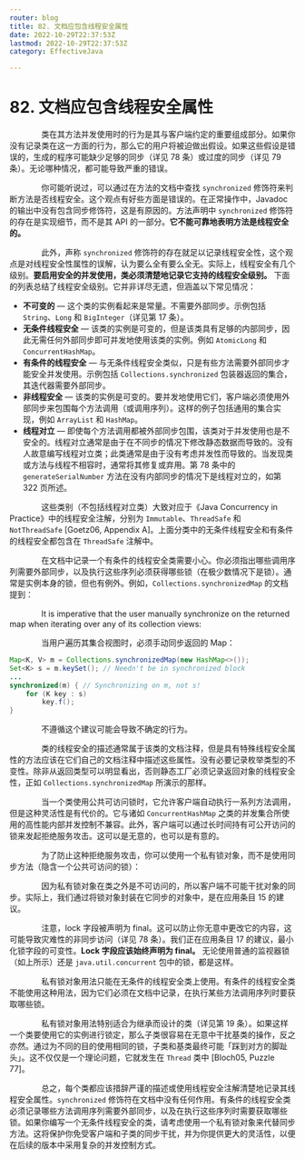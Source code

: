 ```yaml
---
router: blog
title: 82. 文档应包含线程安全属性
date: 2022-10-29T22:37:53Z
lastmod: 2022-10-29T22:37:53Z
category: EffectiveJava

---
```


# 82. 文档应包含线程安全属性


　　　　类在其方法并发使用时的行为是其与客户端约定的重要组成部分。如果你没有记录类在这一方面的行为，那么它的用户将被迫做出假设。如果这些假设是错误的，生成的程序可能缺少足够的同步（详见 78 条）或过度的同步（详见 79 条）。无论哪种情况，都可能导致严重的错误。

　　　　你可能听说过，可以通过在方法的文档中查找 `synchronized` 修饰符来判断方法是否线程安全。这个观点有好些方面是错误的。在正常操作中，Javadoc 的输出中没有包含同步修饰符，这是有原因的。方法声明中 `synchronized` 修饰符的存在是实现细节，而不是其 API 的一部分。**它不能可靠地表明方法是线程安全的。**

　　　　此外，声称 `synchronized` 修饰符的存在就足以记录线程安全性，这个观点是对线程安全性属性的误解，认为要么全有要么全无。实际上，线程安全有几个级别。**要启用安全的并发使用，类必须清楚地记录它支持的线程安全级别。**  下面的列表总结了线程安全级别。它并非详尽无遗，但涵盖以下常见情况：

- **不可变的** — 这个类的实例看起来是常量。不需要外部同步。示例包括 `String`、`Long` 和 `BigInteger`（详见第 17 条）。
- **无条件线程安全** — 该类的实例是可变的，但是该类具有足够的内部同步，因此无需任何外部同步即可并发地使用该类的实例。例如 `AtomicLong` 和 `ConcurrentHashMap`。
- **有条件的线程安全** — 与无条件线程安全类似，只是有些方法需要外部同步才能安全并发使用。示例包括 `Collections.synchronized` 包装器返回的集合，其迭代器需要外部同步。
- **非线程安全** — 该类的实例是可变的。要并发地使用它们，客户端必须使用外部同步来包围每个方法调用（或调用序列）。这样的例子包括通用的集合实现，例如 `ArrayList` 和 `HashMap`。
- **线程对立** — 即使每个方法调用都被外部同步包围，该类对于并发使用也是不安全的。线程对立通常是由于在不同步的情况下修改静态数据而导致的。没有人故意编写线程对立类；此类通常是由于没有考虑并发性而导致的。当发现类或方法与线程不相容时，通常将其修复或弃用。第 78 条中的 `generateSerialNumber` 方法在没有内部同步的情况下是线程对立的，如第 322 页所述。

　　　　这些类别（不包括线程对立类）大致对应于《Java Concurrency in Practice》中的线程安全注解，分别为 `Immutable`、`ThreadSafe` 和 `NotThreadSafe` [Goetz06, Appendix A]。上面分类中的无条件线程安全和有条件的线程安全都包含在 `ThreadSafe` 注解中。

　　　　在文档中记录一个有条件的线程安全类需要小心。你必须指出哪些调用序列需要外部同步，以及执行这些序列必须获得哪些锁（在极少数情况下是锁）。通常是实例本身的锁，但也有例外。例如，`Collections.synchronizedMap` 的文档提到：

　　　　It is imperative that the user manually synchronize on the returned map when iterating over any of its collection views:

　　　　当用户遍历其集合视图时，必须手动同步返回的 Map：

```java
Map<K, V> m = Collections.synchronizedMap(new HashMap<>());
Set<K> s = m.keySet(); // Needn't be in synchronized block
...
synchronized(m) { // Synchronizing on m, not s!
    for (K key : s)
        key.f();
}
```

　　　　不遵循这个建议可能会导致不确定的行为。

　　　　类的线程安全的描述通常属于该类的文档注释，但是具有特殊线程安全属性的方法应该在它们自己的文档注释中描述这些属性。没有必要记录枚举类型的不变性。除非从返回类型可以明显看出，否则静态工厂必须记录返回对象的线程安全性，正如 `Collections.synchronizedMap` 所演示的那样。

　　　　当一个类使用公共可访问锁时，它允许客户端自动执行一系列方法调用，但是这种灵活性是有代价的。它与诸如 `ConcurrentHashMap` 之类的并发集合所使用的高性能内部并发控制不兼容。此外，客户端可以通过长时间持有可公开访问的锁来发起拒绝服务攻击。这可以是无意的，也可以是有意的。

　　　　为了防止这种拒绝服务攻击，你可以使用一个私有锁对象，而不是使用同步方法（隐含一个公共可访问的锁）：

　　　　因为私有锁对象在类之外是不可访问的，所以客户端不可能干扰对象的同步。实际上，我们通过将锁对象封装在它同步的对象中，是在应用条目 15 的建议。

　　　　注意，lock 字段被声明为 final。这可以防止你无意中更改它的内容，这可能导致灾难性的非同步访问（详见 78 条）。我们正在应用条目 17 的建议，最小化锁字段的可变性。**Lock 字段应该始终声明为 final。**  无论使用普通的监视器锁（如上所示）还是 `java.util.concurrent` 包中的锁，都是这样。

　　　　私有锁对象用法只能在无条件的线程安全类上使用。有条件的线程安全类不能使用这种用法，因为它们必须在文档中记录，在执行某些方法调用序列时要获取哪些锁。

　　　　私有锁对象用法特别适合为继承而设计的类（详见第 19 条）。如果这样一个类要使用它的实例进行锁定，那么子类很容易在无意中干扰基类的操作，反之亦然。通过为不同的目的使用相同的锁，子类和基类最终可能「踩到对方的脚趾头」。这不仅仅是一个理论问题，它就发生在 `Thread` 类中 [Bloch05, Puzzle 77]。

　　　　总之，每个类都应该措辞严谨的描述或使用线程安全注解清楚地记录其线程安全属性。`synchronized` 修饰符在文档中没有任何作用。有条件的线程安全类必须记录哪些方法调用序列需要外部同步，以及在执行这些序列时需要获取哪些锁。如果你编写一个无条件线程安全的类，请考虑使用一个私有锁对象来代替同步方法。这将保护你免受客户端和子类的同步干扰，并为你提供更大的灵活性，以便在后续的版本中采用复杂的并发控制方式。
